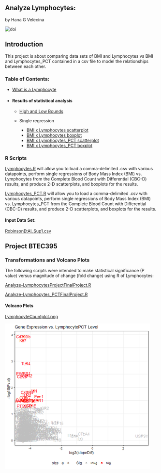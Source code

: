 ## Analyze Lymphocytes:
 by Hana G Velecina

![doi](Images/zenodo.3373938.svg?sanitize=true)

## Introduction
This project is about comparing data sets of BMI and Lymphocytes vs BMI and Lymphocytes_PCT contained in a csv file to model the relationships between each other. 

### Table of Contents:

- [What is a Lymphocyte](document/what_is_lymphocyte.md)
- #### Results of statistical analysis

     - [High and Low Bounds](document/high_and_low_bound.md)

     - Single regression
          - [BMI x Lymphocytes scatterplot](document/bmi_lymphocyte_scatter.md)
          - [BMI x Lymphocytes boxplot](document/bmi_lymphocyte_boxplot.md)
          - [BMI x Lymphocytes_PCT scatterplot](document/bmi_lymphocyte_pct_scatter.md)
          - [BMI x Lymphocytes_PCT boxplot](document/bmi_lymphocyte_pct_boxplot.md)
          


### R Scripts

[Lymphocytes.R](scripts/Analyze-Lymphocytes.R) will allow you to load a comma-delimited .csv with various datapoints, perform single regressions of Body Mass Index (BMI) vs. Lymphocytes from the Complete Blood Count with Differential (CBC-D) results, and produce 2-D scatterplots, and boxplots for the results.


[Lymphocytes_PCT.R](scripts/Analyze-Lymphocytes_PCT.R) 
will allow you to load a comma-delimited .csv with various datapoints, perform single regressions of Body Mass Index (BMI) vs. Lymphocytes_PCT from the Complete Blood Count with Differential (CBC-D) results, and produce 2-D scatterplots, and boxplots for the results.


#### Input Data Set: 
[RobinsonEtAl_Sup1.csv](data/RobinsonEtAl_Sup1.csv)


## Project BTEC395
### Transformations and Volcano Plots

The following scripts were intended to make statistical significance (P value) versus magnitude of change (fold change) using R of Lymphocytes:

[Analyze-LymphocytesProjectFinalProject.R](scripts/Analyze-LymphocytesFinalProject.R)

[Analyze-Lymphocytes_PCTFinalProject.R](scripts/Analyze-Lymphocytes_PCTFinalProject.R)

#### Volcano Plots

[LymphocyteCountplot.png](fig_output/LymphocyteCountplot.png)


![LymphocytePCTplot.png](fig_output/LymphocytePCTplot.png)









